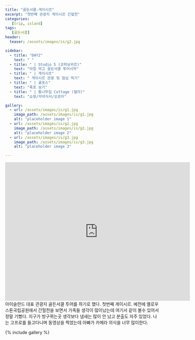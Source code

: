 ```yaml
---
title: "골든서클-게이시르"
excerpt: "첫번째 관광지 게이시르 간헐천"
categories:
   [trip, island]
tags:
   [골든서클]
header:
  teaser: /assets/images/is/g2.jpg

sidebar:
  - title: "DAY2"
    text: " "
  - title: " | Studio 5 (코파보귀르)"
    text: "아침 먹고 골든서클 투어시작"
  - title: " | 게이시르"
    text: " 게이시르 관광 및 점심 먹기"
  - title: " | 굴포스"
    text: "폭포 보기"
  - title: " | 통나무집 Cottage (헬라)"
    text: "쇼핑/저녁식사/오로라"    

gallery:
  - url: /assets/images/is/g1.jpg
    image_path: /assets/images/is/g1.jpg
    alt: "placeholder image 1"
  - url: /assets/images/is/g2.jpg
    image_path: /assets/images/is/g2.jpg
    alt: "placeholder image 2"
  - url: /assets/images/is/g3.jpg
    image_path: /assets/images/is/g3.jpg
    alt: "placeholder image 3"

---
```

<iframe src="https://www.google.com/maps/embed?pb=!1m28!1m12!1m3!1d265047.02439091995!2d-21.44606820016161!3d64.12446207976525!2m3!1f0!2f0!3f0!3m2!1i1024!2i768!4f13.1!4m13!3e0!4m5!1s0x48d6735b5b6a54db%3A0xea55745367827c1f!2zU3R1ZGlvIEU4LCBFbmdpaGphbGxpIDgsIEvDs3Bhdm9ndXIsIOyVhOydtOyKrOuegOuTnA!3m2!1d64.1098152!2d-21.858184899999998!4m5!1s0x48d6a39f03424f3f%3A0xb4751c1a62e2283f!2z6rKM7J207Iuc66W0IOyVhOydtOyKrOuegOuTnA!3m2!1d64.31037189999999!2d-20.3023605!5e0!3m2!1sko!2skr!4v1556868958914!5m2!1sko!2skr" width="600" height="450" frameborder="0" style="border:0" allowfullscreen></iframe>
아이슬란드 대표 관광지 골든서클 투어를 하기로 했다.  
첫번째 게이시르.  
예전에 옐로우스톤국립공원에서 간헐천을 보면서 가족들 생각이 많이났는데  
여기서 같이 볼수 있어서 정말 기뻤다.  
지구가 방구뀌는곳  
생각보다 냄새는 많이 안 났고 분출도 자주 있었다.  
나는 고프로를 들고다니며 동영상을 찍었는데  
아빠가 카메라 의식을 너무 많이한다.  

{% include gallery  %}
